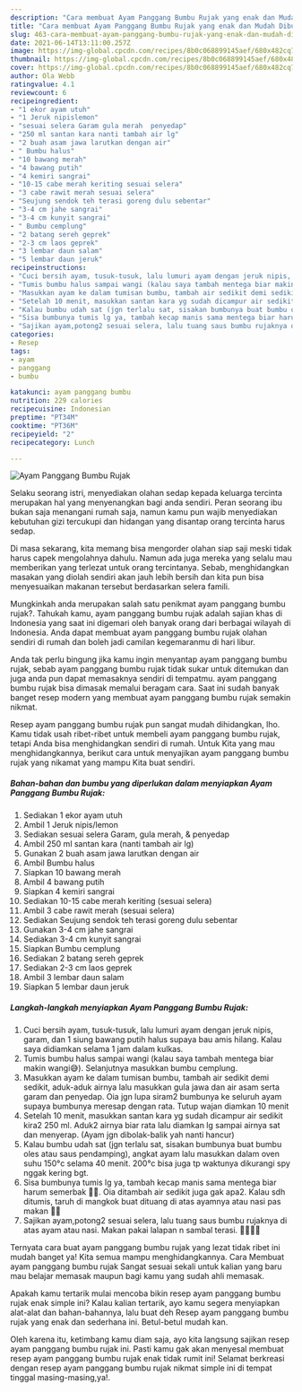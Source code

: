 ```yaml
---
description: "Cara membuat Ayam Panggang Bumbu Rujak yang enak dan Mudah Dibuat"
title: "Cara membuat Ayam Panggang Bumbu Rujak yang enak dan Mudah Dibuat"
slug: 463-cara-membuat-ayam-panggang-bumbu-rujak-yang-enak-dan-mudah-dibuat
date: 2021-06-14T13:11:00.257Z
image: https://img-global.cpcdn.com/recipes/8b0c068899145aef/680x482cq70/ayam-panggang-bumbu-rujak-foto-resep-utama.jpg
thumbnail: https://img-global.cpcdn.com/recipes/8b0c068899145aef/680x482cq70/ayam-panggang-bumbu-rujak-foto-resep-utama.jpg
cover: https://img-global.cpcdn.com/recipes/8b0c068899145aef/680x482cq70/ayam-panggang-bumbu-rujak-foto-resep-utama.jpg
author: Ola Webb
ratingvalue: 4.1
reviewcount: 6
recipeingredient:
- "1 ekor ayam utuh"
- "1 Jeruk nipislemon"
- "sesuai selera Garam gula merah  penyedap"
- "250 ml santan kara nanti tambah air lg"
- "2 buah asam jawa larutkan dengan air"
- " Bumbu halus"
- "10 bawang merah"
- "4 bawang putih"
- "4 kemiri sangrai"
- "10-15 cabe merah keriting sesuai selera"
- "3 cabe rawit merah sesuai selera"
- "Seujung sendok teh terasi goreng dulu sebentar"
- "3-4 cm jahe sangrai"
- "3-4 cm kunyit sangrai"
- " Bumbu cemplung"
- "2 batang sereh geprek"
- "2-3 cm laos geprek"
- "3 lembar daun salam"
- "5 lembar daun jeruk"
recipeinstructions:
- "Cuci bersih ayam, tusuk-tusuk, lalu lumuri ayam dengan jeruk nipis, garam, dan 1 siung bawang putih halus supaya bau amis hilang. Kalau saya didiamkan selama 1 jam dalam kulkas."
- "Tumis bumbu halus sampai wangi (kalau saya tambah mentega biar makin wangi😅). Selanjutnya masukkan bumbu cemplung."
- "Masukkan ayam ke dalam tumisan bumbu, tambah air sedikit demi sedikit, aduk-aduk airnya lalu masukkan gula jawa dan air asam serta garam dan penyedap. Oia jgn lupa siram2 bumbunya ke seluruh ayam supaya bumbunya meresap dengan rata. Tutup wajan diamkan 10 menit"
- "Setelah 10 menit, masukkan santan kara yg sudah dicampur air sedikit kira2 250 ml. Aduk2 airnya biar rata lalu diamkan lg sampai airnya sat dan menyerap. (Ayam jgn dibolak-balik yah nanti hancur)"
- "Kalau bumbu udah sat (jgn terlalu sat, sisakan bumbunya buat bumbu oles atau saus pendamping), angkat ayam lalu masukkan dalam oven suhu 150°c selama 40 menit. 200°c bisa juga tp waktunya dikurangi spy nggak kering bgt."
- "Sisa bumbunya tumis lg ya, tambah kecap manis sama mentega biar harum semerbak 🤣🤣. Oia ditambah air sedikit juga gak apa2. Kalau sdh ditumis, taruh di mangkok buat dituang di atas ayamnya atau nasi pas makan 🤤🤤"
- "Sajikan ayam,potong2 sesuai selera, lalu tuang saus bumbu rujaknya di atas ayam atau nasi. Makan pakai lalapan n sambal terasi. 🤤🤤🤤🤤"
categories:
- Resep
tags:
- ayam
- panggang
- bumbu

katakunci: ayam panggang bumbu 
nutrition: 229 calories
recipecuisine: Indonesian
preptime: "PT34M"
cooktime: "PT36M"
recipeyield: "2"
recipecategory: Lunch

---
```



![Ayam Panggang Bumbu Rujak](https://img-global.cpcdn.com/recipes/8b0c068899145aef/680x482cq70/ayam-panggang-bumbu-rujak-foto-resep-utama.jpg)

Selaku seorang istri, menyediakan olahan sedap kepada keluarga tercinta merupakan hal yang menyenangkan bagi anda sendiri. Peran seorang ibu bukan saja menangani rumah saja, namun kamu pun wajib menyediakan kebutuhan gizi tercukupi dan hidangan yang disantap orang tercinta harus sedap.

Di masa  sekarang, kita memang bisa mengorder olahan siap saji meski tidak harus capek mengolahnya dahulu. Namun ada juga mereka yang selalu mau memberikan yang terlezat untuk orang tercintanya. Sebab, menghidangkan masakan yang diolah sendiri akan jauh lebih bersih dan kita pun bisa menyesuaikan makanan tersebut berdasarkan selera famili. 



Mungkinkah anda merupakan salah satu penikmat ayam panggang bumbu rujak?. Tahukah kamu, ayam panggang bumbu rujak adalah sajian khas di Indonesia yang saat ini digemari oleh banyak orang dari berbagai wilayah di Indonesia. Anda dapat membuat ayam panggang bumbu rujak olahan sendiri di rumah dan boleh jadi camilan kegemaranmu di hari libur.

Anda tak perlu bingung jika kamu ingin menyantap ayam panggang bumbu rujak, sebab ayam panggang bumbu rujak tidak sukar untuk ditemukan dan juga anda pun dapat memasaknya sendiri di tempatmu. ayam panggang bumbu rujak bisa dimasak memalui beragam cara. Saat ini sudah banyak banget resep modern yang membuat ayam panggang bumbu rujak semakin nikmat.

Resep ayam panggang bumbu rujak pun sangat mudah dihidangkan, lho. Kamu tidak usah ribet-ribet untuk membeli ayam panggang bumbu rujak, tetapi Anda bisa menghidangkan sendiri di rumah. Untuk Kita yang mau menghidangkannya, berikut cara untuk menyajikan ayam panggang bumbu rujak yang nikamat yang mampu Kita buat sendiri.

<!--inarticleads1-->

##### Bahan-bahan dan bumbu yang diperlukan dalam menyiapkan Ayam Panggang Bumbu Rujak:

1. Sediakan 1 ekor ayam utuh
1. Ambil 1 Jeruk nipis/lemon
1. Sediakan sesuai selera Garam, gula merah, &amp; penyedap
1. Ambil 250 ml santan kara (nanti tambah air lg)
1. Gunakan 2 buah asam jawa larutkan dengan air
1. Ambil  Bumbu halus
1. Siapkan 10 bawang merah
1. Ambil 4 bawang putih
1. Siapkan 4 kemiri sangrai
1. Sediakan 10-15 cabe merah keriting (sesuai selera)
1. Ambil 3 cabe rawit merah (sesuai selera)
1. Sediakan Seujung sendok teh terasi goreng dulu sebentar
1. Gunakan 3-4 cm jahe sangrai
1. Sediakan 3-4 cm kunyit sangrai
1. Siapkan  Bumbu cemplung
1. Sediakan 2 batang sereh geprek
1. Sediakan 2-3 cm laos geprek
1. Ambil 3 lembar daun salam
1. Siapkan 5 lembar daun jeruk




<!--inarticleads2-->

##### Langkah-langkah menyiapkan Ayam Panggang Bumbu Rujak:

1. Cuci bersih ayam, tusuk-tusuk, lalu lumuri ayam dengan jeruk nipis, garam, dan 1 siung bawang putih halus supaya bau amis hilang. Kalau saya didiamkan selama 1 jam dalam kulkas.
1. Tumis bumbu halus sampai wangi (kalau saya tambah mentega biar makin wangi😅). Selanjutnya masukkan bumbu cemplung.
1. Masukkan ayam ke dalam tumisan bumbu, tambah air sedikit demi sedikit, aduk-aduk airnya lalu masukkan gula jawa dan air asam serta garam dan penyedap. Oia jgn lupa siram2 bumbunya ke seluruh ayam supaya bumbunya meresap dengan rata. Tutup wajan diamkan 10 menit
1. Setelah 10 menit, masukkan santan kara yg sudah dicampur air sedikit kira2 250 ml. Aduk2 airnya biar rata lalu diamkan lg sampai airnya sat dan menyerap. (Ayam jgn dibolak-balik yah nanti hancur)
1. Kalau bumbu udah sat (jgn terlalu sat, sisakan bumbunya buat bumbu oles atau saus pendamping), angkat ayam lalu masukkan dalam oven suhu 150°c selama 40 menit. 200°c bisa juga tp waktunya dikurangi spy nggak kering bgt.
1. Sisa bumbunya tumis lg ya, tambah kecap manis sama mentega biar harum semerbak 🤣🤣. Oia ditambah air sedikit juga gak apa2. Kalau sdh ditumis, taruh di mangkok buat dituang di atas ayamnya atau nasi pas makan 🤤🤤
1. Sajikan ayam,potong2 sesuai selera, lalu tuang saus bumbu rujaknya di atas ayam atau nasi. Makan pakai lalapan n sambal terasi. 🤤🤤🤤🤤




Ternyata cara buat ayam panggang bumbu rujak yang lezat tidak ribet ini mudah banget ya! Kita semua mampu menghidangkannya. Cara Membuat ayam panggang bumbu rujak Sangat sesuai sekali untuk kalian yang baru mau belajar memasak maupun bagi kamu yang sudah ahli memasak.

Apakah kamu tertarik mulai mencoba bikin resep ayam panggang bumbu rujak enak simple ini? Kalau kalian tertarik, ayo kamu segera menyiapkan alat-alat dan bahan-bahannya, lalu buat deh Resep ayam panggang bumbu rujak yang enak dan sederhana ini. Betul-betul mudah kan. 

Oleh karena itu, ketimbang kamu diam saja, ayo kita langsung sajikan resep ayam panggang bumbu rujak ini. Pasti kamu gak akan menyesal membuat resep ayam panggang bumbu rujak enak tidak rumit ini! Selamat berkreasi dengan resep ayam panggang bumbu rujak nikmat simple ini di tempat tinggal masing-masing,ya!.

